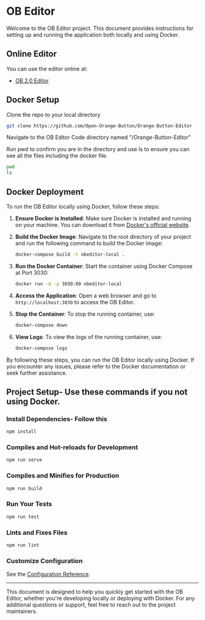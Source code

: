 # OB Editor

Welcome to the OB Editor project. This document provides instructions for setting up and running the application both locally and using Docker.

## Online Editor

You can use the editor online at:
- [OB 2.0 Editor](https://obeditor.oballiance.org)

## Docker Setup

Clone the repo to your local directory

```bash
git clone https://github.com/Open-Orange-Button/Orange-Button-Editor
```
Navigate to the OB Editor Code directory named "/Orange-Button-Editor"

Run pwd to confirm you are in the directory and use ls to ensure you can see all the files including the docker file.

```bash
pwd
ls
```

## Docker Deployment

To run the OB Editor locally using Docker, follow these steps:

1. **Ensure Docker is Installed**: Make sure Docker is installed and running on your machine. 
   You can download it from [Docker's official website](https://www.docker.com/products/docker-desktop).

2. **Build the Docker Image**: Navigate to the root directory of your project and run the following command to build the Docker image:
   ```bash
   docker-compose build -t obeditor-local .
   ```
3. **Run the Docker Container**: Start the container using Docker Compose at Port 3030:
   ```bash
   docker run -d -p 3030:80 obeditor-local
   ```
4. **Access the Application**: Open a web browser and go to `http://localhost:3030` to access the OB Editor.

5. **Stop the Container**: To stop the running container, use:

   ```bash
   docker-compose down
   ```
6. **View Logs**: To view the logs of the running container, use:

   ```bash
   docker-compose logs
   ```
By following these steps, you can run the OB Editor locally using Docker. If you encounter any issues, please refer to the Docker documentation or seek further assistance.


## Project Setup- Use these commands if you not using Docker.

### Install Dependencies- Follow this 

```bash
npm install
```

### Compiles and Hot-reloads for Development

```bash
npm run serve
```

### Compiles and Minifies for Production

```bash
npm run build
```

### Run Your Tests

```bash
npm run test
```

### Lints and Fixes Files

```bash
npm run lint
```

### Customize Configuration

See the [Configuration Reference](https://cli.vuejs.org/config/).


---

This document is designed to help you quickly get started with the OB Editor, whether you're developing locally or deploying with Docker. For any additional questions or support, feel free to reach out to the project maintainers.